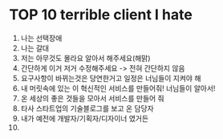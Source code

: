 # TOP 10 terrible client I hate

1. 나는 선택장애
2. 나는 갈대
3. 저는 아무것도 몰라요 알아서 해주세요(해맑)
4. 간단하게 이거 저거 수정해주세요 -> 전혀 간단하지 않음
5. 요구사항이 바뀌는것은 당연한거고 일정은 너님들이 지켜야 해
6. 내 머릿속에 있는 이 혁신적인 서비스를 만들어줘! 너님들이 알아서!
7. 온 세상의 좋은 것들을 모아서 서비스를 만들어 줘
8. 타사 스타트업의 기술블로그를 보고 온 담당자
9. 내가 예전에 개발자/기획자/디자이너 였거든
10. 
